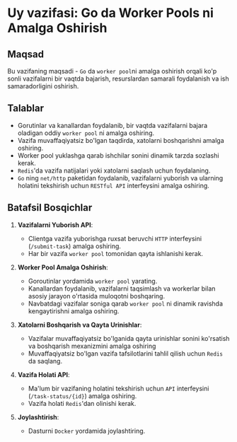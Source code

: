 # Uy vazifasi: Go da Worker Pools ni Amalga Oshirish

## Maqsad
Bu vazifaning maqsadi - `Go` da `worker pool`ni amalga oshirish orqali ko'p sonli vazifalarni bir vaqtda bajarish, resurslardan samarali foydalanish va ish samaradorligini oshirish.

## Talablar
- Gorutinlar va kanallardan foydalanib, bir vaqtda vazifalarni bajara oladigan oddiy `worker pool` ni amalga oshiring.
- Vazifa muvaffaqiyatsiz bo'lgan taqdirda, xatolarni boshqarishni amalga oshiring.
- Worker pool yuklashga qarab ishchilar sonini dinamik tarzda sozlashi kerak.
- `Redis`'da vazifa natijalari yoki xatolarni saqlash uchun foydalaning.
- `Go` ning `net/http` paketidan foydalanib, vazifalarni yuborish va ularning holatini tekshirish uchun `RESTful API` interfeysini amalga oshiring.

## Batafsil Bosqichlar
1. **Vazifalarni Yuborish API**: 
    - Clientga vazifa yuborishga ruxsat beruvchi `HTTP` interfeysini (`/submit-task`) amalga oshiring.
    - Har bir vazifa `worker pool` tomonidan qayta ishlanishi kerak.

2. **Worker Pool Amalga Oshirish**: 
    - Goroutinlar yordamida `worker pool` yarating.
    - Kanallardan foydalanib, vazifalarni taqsimlash va workerlar bilan asosiy jarayon o'rtasida muloqotni boshqaring.
    - Navbatdagi vazifalar soniga qarab `worker pool` ni dinamik ravishda kengaytirishni amalga oshiring.

3. **Xatolarni Boshqarish va Qayta Urinishlar**:
    - Vazifalar muvaffaqiyatsiz bo'lganida qayta urinishlar sonini ko'rsatish va boshqarish mexanizmini amalga oshiring
    - Muvaffaqiyatsiz bo'lgan vazifa tafsilotlarini tahlil qilish uchun `Redis` da saqlang.

4. **Vazifa Holati API**:
    - Ma'lum bir vazifaning holatini tekshirish uchun `API` interfeysini (`/task-status/{id}`) amalga oshiring.
    - Vazifa holati `Redis`'dan olinishi kerak.

5. **Joylashtirish**:
    - Dasturni `Docker` yordamida joylashtiring.